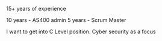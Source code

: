 15+ years of experience

10 years - AS400 admin
5 years - Scrum Master

I want to get into C Level position. Cyber security as a focus
